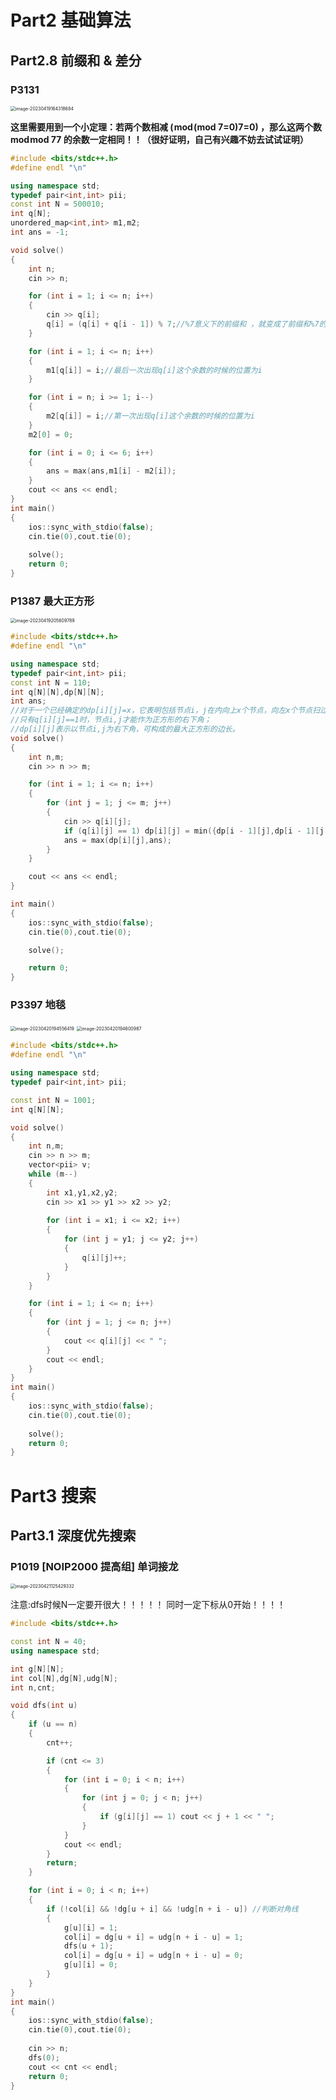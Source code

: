 # Part2 基础算法

## Part2.8 前缀和 & 差分

### P3131

 <img src="能力提升综合提单.assets/image-20230419164318684.png" alt="image-20230419164318684" style="zoom:50%;" />

**这里需要用到一个小定理：若两个数相减 ( mod (mod 7=0)7=0) ，那么这两个数 mod mod 77 的余数一定相同！！（很好证明，自己有兴趣不妨去试试证明）**

```c++
#include <bits/stdc++.h>
#define endl "\n"

using namespace std;
typedef pair<int,int> pii;
const int N = 500010;
int q[N];
unordered_map<int,int> m1,m2;
int ans = -1;

void solve()
{
    int n;
    cin >> n;

    for (int i = 1; i <= n; i++)
    {
        cin >> q[i];
        q[i] = (q[i] + q[i - 1]) % 7;//%7意义下的前缀和 ，就变成了前缀和%7的余数；
    }

    for (int i = 1; i <= n; i++)
    {
        m1[q[i]] = i;//最后一次出现q[i]这个余数的时候的位置为i 
    }

    for (int i = n; i >= 1; i--)
    {
        m2[q[i]] = i;//第一次出现q[i]这个余数的时候的位置为i 
    }
    m2[0] = 0;

    for (int i = 0; i <= 6; i++)
    {
        ans = max(ans,m1[i] - m2[i]);
    }
    cout << ans << endl;
}
int main()
{
    ios::sync_with_stdio(false);
    cin.tie(0),cout.tie(0);
    
    solve();    
    return 0;
}
```

### P1387 最大正方形

<img src="能力提升综合提单.assets/image-20230419205609789.png" alt="image-20230419205609789" style="zoom:50%;" />

```C++
#include <bits/stdc++.h>
#define endl "\n"

using namespace std;
typedef pair<int,int> pii;
const int N = 110;
int q[N][N],dp[N][N];
int ans;
//对于一个已经确定的dp[i][j]=x，它表明包括节点i，j在内向上x个节点，向左x个节点扫过的正方形中所有a值都为1；
//只有q[i][j]==1时，节点i,j才能作为正方形的右下角；
//dp[i][j]表示以节点i,j为右下角，可构成的最大正方形的边长。
void solve()
{
    int n,m;
    cin >> n >> m;

    for (int i = 1; i <= n; i++)
    {
        for (int j = 1; j <= m; j++)
        {
            cin >> q[i][j];
            if (q[i][j] == 1) dp[i][j] = min({dp[i - 1][j],dp[i - 1][j - 1],dp[i][j - 1]}) + 1;
            ans = max(dp[i][j],ans);
        }
    }

    cout << ans << endl;
}

int main()
{
    ios::sync_with_stdio(false);
    cin.tie(0),cout.tie(0);

    solve();

    return 0;
}
```

### P3397 地毯

<img src="能力提升综合提单.assets/image-20230420194556419.png" alt="image-20230420194556419" style="zoom:50%;" />

<img src="能力提升综合提单.assets/image-20230420194600987.png" alt="image-20230420194600987" style="zoom:50%;" />

```C++
#include <bits/stdc++.h>
#define endl "\n"

using namespace std;
typedef pair<int,int> pii;

const int N = 1001;
int q[N][N];

void solve()
{
    int n,m;
    cin >> n >> m;
    vector<pii> v;
    while (m--)
    {
        int x1,y1,x2,y2;
        cin >> x1 >> y1 >> x2 >> y2;
        
        for (int i = x1; i <= x2; i++)
        {
            for (int j = y1; j <= y2; j++)
            {
                q[i][j]++;
            }
        }
    }

    for (int i = 1; i <= n; i++)
    {
        for (int j = 1; j <= n; j++)
        {
            cout << q[i][j] << " ";
        }
        cout << endl;
    }
}
int main()
{
    ios::sync_with_stdio(false);
    cin.tie(0),cout.tie(0);
    
    solve();    
    return 0;
}
```





# Part3 搜索

## Part3.1 深度优先搜索

### P1019 [NOIP2000 提高组] 单词接龙

<img src="能力提升综合提单.assets/image-20230421125429332.png" alt="image-20230421125429332" style="zoom:50%;" />

注意:dfs时候N一定要开很大！！！！！ 同时一定下标从0开始！！！！

```c++
#include <bits/stdc++.h>

const int N = 40;
using namespace std;

int g[N][N];
int col[N],dg[N],udg[N];
int n,cnt;

void dfs(int u)
{
    if (u == n)
    {
        cnt++;

        if (cnt <= 3)
        {
            for (int i = 0; i < n; i++)
            {
                for (int j = 0; j < n; j++)
                {
                    if (g[i][j] == 1) cout << j + 1 << " ";
                }
            }
            cout << endl;
        }
        return;
    }

    for (int i = 0; i < n; i++)
    {
        if (!col[i] && !dg[u + i] && !udg[n + i - u]) //判断对角线
        {
            g[u][i] = 1;
            col[i] = dg[u + i] = udg[n + i - u] = 1;
            dfs(u + 1);
            col[i] = dg[u + i] = udg[n + i - u] = 0;
            g[u][i] = 0;
        }
    }
}
int main()
{
    ios::sync_with_stdio(false);
    cin.tie(0),cout.tie(0);
    
    cin >> n;
    dfs(0);
    cout << cnt << endl;
    return 0;
}
```



 
